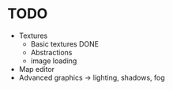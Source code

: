 # TODO
- Textures
    - Basic textures DONE
    - Abstractions 
    - image loading
- Map editor
- Advanced graphics -> lighting, shadows, fog